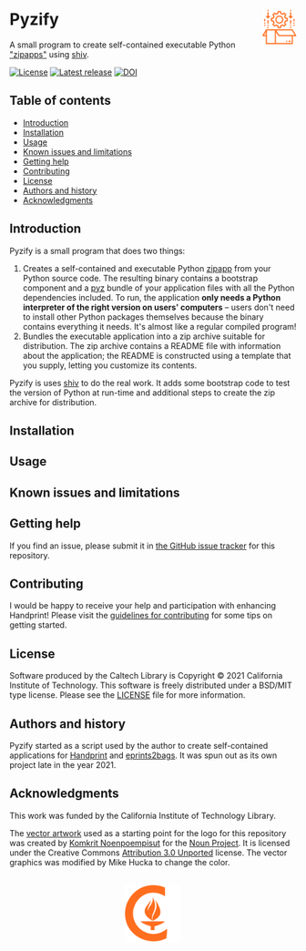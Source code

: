 # Pyzify<img width="12%" align="right" src="https://github.com/caltechlibrary/pyzify/raw/main/.graphics/pyzify-icon.png">

A small program to create self-contained executable Python ["zipapps"](https://docs.python.org/3/library/zipapp.html) using [shiv](https://github.com/linkedin/shiv).

[![License](https://img.shields.io/badge/License-BSD%203--Clause-blue.svg?style=flat-square)](https://choosealicense.com/licenses/bsd-3-clause)
[![Latest release](https://img.shields.io/github/v/release/caltechlibrary/template.svg?style=flat-square&color=b44e88)](https://github.com/caltechlibrary/template/releases)
[![DOI](https://data.caltech.edu/badge/201106666.svg)](https://data.caltech.edu/badge/latestdoi/201106666)


## Table of contents

* [Introduction](#introduction)
* [Installation](#installation)
* [Usage](#usage)
* [Known issues and limitations](#known-issues-and-limitations)
* [Getting help](#getting-help)
* [Contributing](#contributing)
* [License](#license)
* [Authors and history](#authors-and-history)
* [Acknowledgments](#authors-and-acknowledgments)


## Introduction

Pyzify is a small program that does two things:

1. Creates a self-contained and executable Python [zipapp](https://docs.python.org/3/library/zipapp.html) from your Python source code. The resulting binary contains a bootstrap component and a [pyz](https://www.python.org/dev/peps/pep-0441/) bundle of your application files with all the Python dependencies included. To run, the application **only needs a Python interpreter of the right version on users' computers** &ndash; users don't need to install other Python packages themselves because the binary contains everything it needs. It's almost like a regular compiled program!
2. Bundles the executable application into a zip archive suitable for distribution. The zip archive contains a README file with information about the application; the README is constructed using a template that you supply, letting you customize its contents.

Pyzify is uses [shiv](https://github.com/linkedin/shiv) to do the real work. It adds some bootstrap code to test the version of Python at run-time and additional steps to create the zip archive for distribution.


## Installation


## Usage


## Known issues and limitations


## Getting help

If you find an issue, please submit it in [the GitHub issue tracker](https://github.com/caltechlibrary/pyzify/issues) for this repository.


## Contributing

I would be happy to receive your help and participation with enhancing Handprint!  Please visit the [guidelines for contributing](CONTRIBUTING.md) for some tips on getting started.


## License

Software produced by the Caltech Library is Copyright © 2021 California Institute of Technology.  This software is freely distributed under a BSD/MIT type license.  Please see the [LICENSE](LICENSE) file for more information.


## Authors and history

Pyzify started as a script used by the author to create self-contained applications for [Handprint](https://github.com/caltechlibrary/handprint) and [eprints2bags](https://github.com/caltechlibrary/eprints2bags). It was spun out as its own project late in the year 2021.


## Acknowledgments

This work was funded by the California Institute of Technology Library.

The [vector artwork](https://thenounproject.com/search/?q=package&i=3467951) used as a starting point for the logo for this repository was created by [Komkrit Noenpoempisut](https://thenounproject.com/itim2101/) for the [Noun Project](https://thenounproject.com).  It is licensed under the Creative Commons [Attribution 3.0 Unported](https://creativecommons.org/licenses/by/3.0/deed.en) license.  The vector graphics was modified by Mike Hucka to change the color.

<div align="center">
  <br>
  <a href="https://www.caltech.edu">
    <img width="100" height="100" src="https://raw.githubusercontent.com/caltechlibrary/template/main/.graphics/caltech-round.png">
  </a>
</div>
